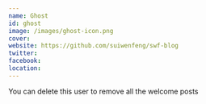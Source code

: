 ```yaml
---
name: Ghost
id: ghost
image: /images/ghost-icon.png
cover:
website: https://github.com/suiwenfeng/swf-blog
twitter:
facebook:
location:
---
```

You can delete this user to remove all the welcome posts

